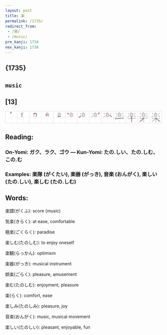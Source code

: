 ```yaml
---
layout: post
title: 楽
permalink: /1735/
redirect_from:
 - /楽/
 - /music/
pre_kanji: 1734
nex_kanji: 1736
---
```


## {1735}

## `music`

## [13]

<div class="stroke"><img src="../images/E6A5BD.png" /></div>

## Reading:

### On-Yomi: ガク、ラク、ゴウ &mdash; Kun-Yomi: たの.しい、たの.しむ、この.む

### Examples: 楽隊 (がくたい), 楽器 (がっき), 音楽 (おんがく), 楽しい (たの.しい), 楽しむ (たの.しむ)

## Words:

楽譜(がくふ): score (music)

気楽(きらく): at ease, comfortable

極楽(ごくらく): paradise

楽しむ(たのしむ): to enjoy oneself

楽観(らっかん): optimism

楽器(がっき): musical instrument

娯楽(ごらく): pleasure, amusement

楽む(たのしむ): enjoyment, pleasure

楽(らく): comfort, ease

楽しみ(たのしみ): pleasure, joy

音楽(おんがく): music, musical movement

楽しい(たのしい): pleasant, enjoyable, fun
